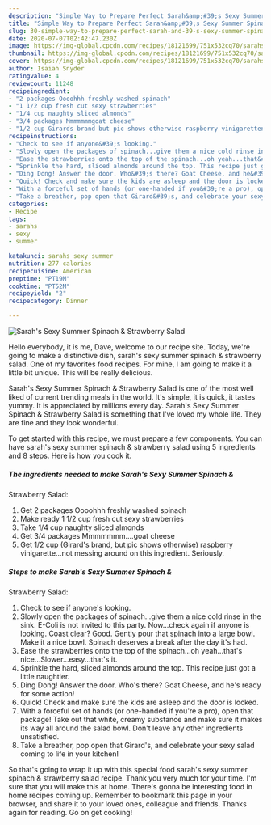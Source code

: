 ```yaml
---
description: "Simple Way to Prepare Perfect Sarah&amp;#39;s Sexy Summer Spinach &amp;amp;  Strawberry Salad"
title: "Simple Way to Prepare Perfect Sarah&amp;#39;s Sexy Summer Spinach &amp;amp;  Strawberry Salad"
slug: 30-simple-way-to-prepare-perfect-sarah-and-39-s-sexy-summer-spinach-and-amp-strawberry-salad
date: 2020-07-07T02:42:47.230Z
image: https://img-global.cpcdn.com/recipes/18121699/751x532cq70/sarahs-sexy-summer-spinach-strawberry-salad-recipe-main-photo.jpg
thumbnail: https://img-global.cpcdn.com/recipes/18121699/751x532cq70/sarahs-sexy-summer-spinach-strawberry-salad-recipe-main-photo.jpg
cover: https://img-global.cpcdn.com/recipes/18121699/751x532cq70/sarahs-sexy-summer-spinach-strawberry-salad-recipe-main-photo.jpg
author: Isaiah Snyder
ratingvalue: 4
reviewcount: 11248
recipeingredient:
- "2 packages Oooohhh freshly washed spinach"
- "1 1/2 cup fresh cut sexy strawberries"
- "1/4 cup naughty sliced almonds"
- "3/4 packages Mmmmmmmgoat cheese"
- "1/2 cup Girards brand but pic shows otherwise raspberry vinigarettenot messing around on this ingredient Seriously"
recipeinstructions:
- "Check to see if anyone&#39;s looking."
- "Slowly open the packages of spinach...give them a nice cold rinse in the sink. E-Coli is not invited to this party. Now...check again if anyone is looking. Coast clear? Good. Gently pour that spinach into a large bowl. Make it a nice bowl. Spinach deserves a break after the day it&#39;s had."
- "Ease the strawberries onto the top of the spinach...oh yeah...that&#39;s nice...Slower...easy...that&#39;s it."
- "Sprinkle the hard, sliced almonds around the top. This recipe just got a little naughtier."
- "Ding Dong! Answer the door. Who&#39;s there? Goat Cheese, and he&#39;s ready for some action!"
- "Quick! Check and make sure the kids are asleep and the door is locked."
- "With a forceful set of hands (or one-handed if you&#39;re a pro), open that package! Take out that white, creamy substance and make sure it makes its way all around the salad bowl. Don&#39;t leave any other ingredients unsatisfied."
- "Take a breather, pop open that Girard&#39;s, and celebrate your sexy salad coming to life in your kitchen!"
categories:
- Recipe
tags:
- sarahs
- sexy
- summer

katakunci: sarahs sexy summer 
nutrition: 277 calories
recipecuisine: American
preptime: "PT19M"
cooktime: "PT52M"
recipeyield: "2"
recipecategory: Dinner

---
```



![Sarah&#39;s Sexy Summer Spinach &amp; 
Strawberry Salad](https://img-global.cpcdn.com/recipes/18121699/751x532cq70/sarahs-sexy-summer-spinach-strawberry-salad-recipe-main-photo.jpg)

Hello everybody, it is me, Dave, welcome to our recipe site. Today, we're going to make a distinctive dish, sarah&#39;s sexy summer spinach &amp; 
strawberry salad. One of my favorites food recipes. For mine, I am going to make it a little bit unique. This will be really delicious.

Sarah&#39;s Sexy Summer Spinach &amp; 
Strawberry Salad is one of the most well liked of current trending meals in the world. It's simple, it is quick, it tastes yummy. It is appreciated by millions every day. Sarah&#39;s Sexy Summer Spinach &amp; 
Strawberry Salad is something that I've loved my whole life. They are fine and they look wonderful.




To get started with this recipe, we must prepare a few components. You can have sarah&#39;s sexy summer spinach &amp; 
strawberry salad using 5 ingredients and 8 steps. Here is how you cook it.

<!--inarticleads1-->

##### The ingredients needed to make Sarah&#39;s Sexy Summer Spinach &amp; 
Strawberry Salad:

1. Get 2 packages Oooohhh freshly washed spinach
1. Make ready 1 1/2 cup fresh cut sexy strawberries
1. Take 1/4 cup naughty sliced almonds
1. Get 3/4 packages Mmmmmmm....goat cheese
1. Get 1/2 cup (Girard&#39;s brand, but pic shows otherwise) raspberry vinigarette...not messing around on this ingredient. Seriously.




<!--inarticleads2-->

##### Steps to make Sarah&#39;s Sexy Summer Spinach &amp; 
Strawberry Salad:

1. Check to see if anyone&#39;s looking.
1. Slowly open the packages of spinach...give them a nice cold rinse in the sink. E-Coli is not invited to this party. Now...check again if anyone is looking. Coast clear? Good. Gently pour that spinach into a large bowl. Make it a nice bowl. Spinach deserves a break after the day it&#39;s had.
1. Ease the strawberries onto the top of the spinach...oh yeah...that&#39;s nice...Slower...easy...that&#39;s it.
1. Sprinkle the hard, sliced almonds around the top. This recipe just got a little naughtier.
1. Ding Dong! Answer the door. Who&#39;s there? Goat Cheese, and he&#39;s ready for some action!
1. Quick! Check and make sure the kids are asleep and the door is locked.
1. With a forceful set of hands (or one-handed if you&#39;re a pro), open that package! Take out that white, creamy substance and make sure it makes its way all around the salad bowl. Don&#39;t leave any other ingredients unsatisfied.
1. Take a breather, pop open that Girard&#39;s, and celebrate your sexy salad coming to life in your kitchen!




So that's going to wrap it up with this special food sarah&#39;s sexy summer spinach &amp; 
strawberry salad recipe. Thank you very much for your time. I'm sure that you will make this at home. There's gonna be interesting food in home recipes coming up. Remember to bookmark this page in your browser, and share it to your loved ones, colleague and friends. Thanks again for reading. Go on get cooking!
